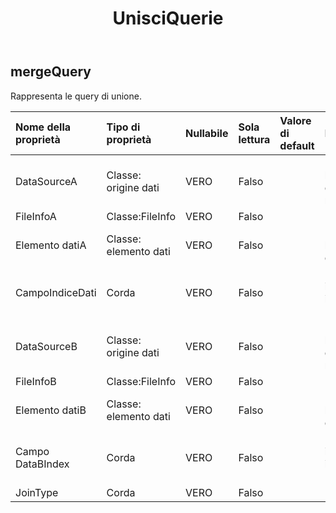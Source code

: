 ﻿---
title: UnisciQuerie
second_title: Aspose.Cells Cloud Documen
type: docs
url: /it/specification/model/mergequeries/
description: "Aspose.Cells Specifica del modello cloud: MergeQueries. Gestisci facilmente Excel e altri fogli di calcolo con funzionalità come apertura, generazione, modifica, divisione, unione, confronto e conversione"
kwords: Excel, Office, Foglio di calcolo, Cloud REST API, MergeQuery
weight: 50
---
## **mergeQuery**

 Rappresenta le query di unione.

| Nome della proprietà| Tipo di proprietà| Nullabile| Sola lettura| Valore di default| Descrizione|
|:- |:- |:- |:- |:- |:- |
| DataSourceA| Classe: origine dati| VERO| Falso|| Indica l'origine dei dati di montaggio.|
| FileInfoA| Classe:FileInfo| VERO| Falso|||
| Elemento datiA| Classe: elemento dati| VERO| Falso|| Rappresenta l'elemento dati.|
| CampoIndiceDati| Corda| VERO| Falso|| Rappresenta il campo indice di DataA|
| DataSourceB| Classe: origine dati| VERO| Falso|| Indica l'origine dei dati di montaggio.|
| FileInfoB| Classe:FileInfo| VERO| Falso|||
| Elemento datiB| Classe: elemento dati| VERO| Falso|| Rappresenta l'elemento dati.|
| Campo DataBIndex| Corda| VERO| Falso|| Rappresenta il campo indice di DataB|
| JoinType| Corda| VERO| Falso|||

